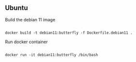 ## Ubuntu

Build the debian 11 image
<pre><code>
docker build -t debian11:butterfly -f Dockerfile.debian11 .
</code></pre>

Run docker container 
<pre><code>
docker run -it debian11:butterfly /bin/bash
</code></pre>